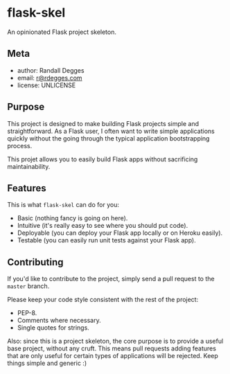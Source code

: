 # flask-skel

An opinionated Flask project skeleton.


## Meta

* author:   Randall Degges
* email:    r@rdegges.com
* license:  UNLICENSE


## Purpose

This project is designed to make building Flask projects simple and
straightforward. As a Flask user, I often want to write simple applications
quickly without the going through the typical application bootstrapping
process.

This projet allows you to easily build Flask apps without sacrificing
maintainability.


## Features

This is what ``flask-skel`` can do for you:

* Basic (nothing fancy is going on here).
* Intuitive (it's really easy to see where you should put code).
* Deployable (you can deploy your Flask app locally or on Heroku easily).
* Testable (you can easily run unit tests against your Flask app).


## Contributing

If you'd like to contribute to the project, simply send a pull request to the
``master`` branch.

Please keep your code style consistent with the rest of the project:

* PEP-8.
* Comments where necessary.
* Single quotes for strings.

Also: since this is a project skeleton, the core purpose is to provide a useful
base project, without any cruft. This means pull requests adding features that
are only useful for certain types of applications will be rejected. Keep things
simple and generic :)
